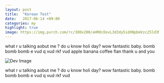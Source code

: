 ```yaml
---
layout: post
title:  "Korean Test"
date:   2017-06-14 +09:00
categories: my
highlight: true
image: https://img.purch.com/rc/300x200/aHR0cDovL3d3dy5idXNpbmVzc25ld3NkYWlseS5jb20vaW1hZ2VzL2kvMDAwLzAwOC85MjMvb3JpZ2luYWwvc3RhcnQuanBn
---
```


what r u talking aobut me ? do u know holi day? wow fantastic baby. bomb bomb bomb e vud q vud rkf vud apple banana coffee fian thank u and you

![Dev Image](https://img.purch.com/rc/300x200/aHR0cDovL3d3dy5idXNpbmVzc25ld3NkYWlseS5jb20vaW1hZ2VzL2kvMDAwLzAwOC85MjMvb3JpZ2luYWwvc3RhcnQuanBn)

what r u talking aobut me ? do u know holi day? wow fantastic baby. bomb bomb bomb e vud q vud rkf vud
